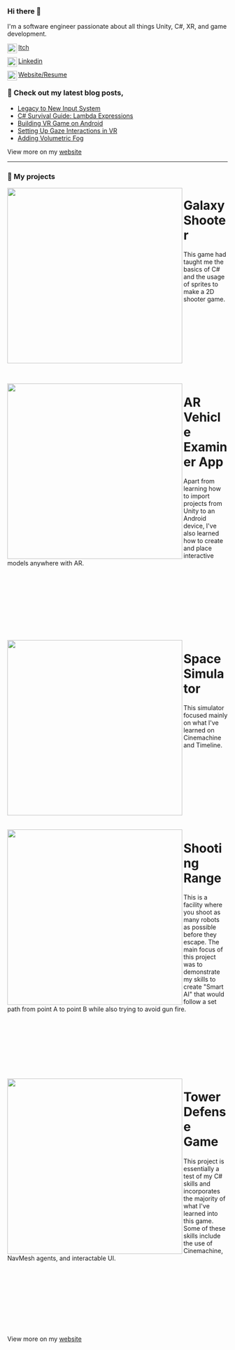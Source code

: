### Hi there 👋

I'm a software engineer passionate about all things Unity, C#, XR, and game development.

[<img align="left" width="22px" src="https://assetsio.reedpopcdn.com/Itch.io_logo.jpg?width=1200&height=1200&fit=crop&quality=100&format=png&enable=upscale&auto=webp"/>Itch](https://aidanhart.itch.io)

[<img align="left" width="22px" src="https://cdn-icons-png.flaticon.com/512/174/174857.png"/>Linkedin](https://www.linkedin.com/in/eric-veciana/)

[<img align="left" width="22px" src="http://samuelarminana.com/favicon.ico"/>Website/Resume](https://eveciana21.wixsite.com/lobogames
)

### 📝 Check out my latest blog posts,
<!-- BLOG-POST-LIST:START -->
- [Legacy to New Input System](https://medium.com/@eveciana21/legacy-new-input-system-interactable-8b2da4011d43)
- [C# Survival Guide: Lambda Expressions](https://medium.com/@eveciana21/c-survival-guide-lambda-expression-8a728b741c7e)
- [Building VR Game on Android](https://medium.com/@eveciana21/building-your-vr-game-on-android-170c4321e358)
- [Setting Up Gaze Interactions in VR](https://medium.com/@eveciana21/setting-up-gaze-interaction-40c10d3b3941)
- [Adding Volumetric Fog](https://medium.com/@eveciana21/adding-fog-into-my-office-scene-42f2c9e96c8a)
<!-- BLOG-POST-LIST:END -->
View more on my [website](https://aidanhart.me)

---
### 💾 My projects

<img src="https://img.itch.zone/aW1nLzIwMjQwMjQ4LnBuZw==/315x250%23c/2XIIYd.png" align="left" width="400px"/>

# Galaxy Shooter
This game had taught me the basics of C# and the usage of sprites to make a 2D shooter game.
<br/>
<br/>
<br/>
<br/>
<br/>
<br/>
<br/>
<br/>
<br/>
<br/>
<br/>

<img src="https://img.itch.zone/aW1nLzE1NzcwNzMyLmpwZw==/315x250%23c/teAUky.jpg" align="left" width="400px"/> 

# AR Vehicle Examiner App
Apart from learning how to import projects from Unity to an Android device, I've also learned how to create and place interactive models anywhere with AR.
<br/>
<br/>
<br/>
<br/>
<br/>
<br/>
<br/>
<br/>
<br/>
<br/>

<img src="https://img.itch.zone/aW1nLzE2NTE0OTExLnBuZw==/315x250%23c/b2P%2B6v.png" align="left" width="400px"/> 

# Space Simulator
This simulator focused mainly on what I've learned on Cinemachine and Timeline.
<br/>
<br/>
<br/>
<br/>
<br/>
<br/>
<br/>
<br/>
<br/>
<br/>
<br/>

<img src="https://img.itch.zone/aW1nLzE3NDY5NDY5LnBuZw==/315x250%23c/Myh48I.png" align="left" width="400px"/> 

# Shooting Range
This is a facility where you shoot as many robots as possible before they escape. The main focus of this project was to demonstrate my skills to create "Smart AI" that would follow a set path from point A to point B while also trying to avoid gun fire.
<br/>
<br/>
<br/>
<br/>
<br/>
<br/>
<br/>
<br/>
<br/>

<img src="https://img.itch.zone/aW1nLzE5NDA0NTg4LnBuZw==/347x500/Gj4bdA.png" align="left" width="400px"/> 

# Tower Defense Game
This project is essentially a test of my C# skills and incorporates the majority of what I've learned into this game. Some of these skills include the use of Cinemachine, NavMesh agents, and interactable UI.
<br/>
<br/>
<br/>
<br/>
<br/>
<br/>
<br/>
<br/>
<br/>
<br/>

View more on my [website](https://aidanhart.me)
